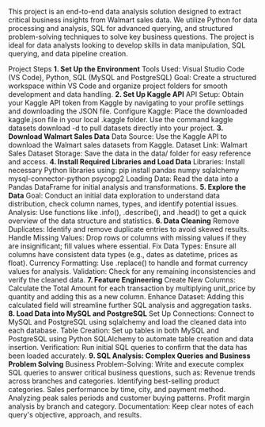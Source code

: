 This project is an end-to-end data analysis solution designed to extract critical business insights from Walmart sales data. We utilize Python for data processing and analysis, SQL for advanced querying, and structured problem-solving techniques to solve key business questions. The project is ideal for data analysts looking to develop skills in data manipulation, SQL querying, and data pipeline creation.

Project Steps
**1. Set Up the Environment**
  Tools Used: Visual Studio Code (VS Code), Python, SQL (MySQL and PostgreSQL)
  Goal: Create a structured workspace within VS Code and organize project folders for smooth development and data handling.
**2. Set Up Kaggle API**
  API Setup: Obtain your Kaggle API token from Kaggle by navigating to your profile settings and downloading the JSON file.
  Configure Kaggle:
  Place the downloaded kaggle.json file in your local .kaggle folder.
  Use the command kaggle datasets download -d <dataset-path> to pull datasets directly into your project.
**3. Download Walmart Sales Data**
  Data Source: Use the Kaggle API to download the Walmart sales datasets from Kaggle.
  Dataset Link: Walmart Sales Dataset
  Storage: Save the data in the data/ folder for easy reference and access.
**4. Install Required Libraries and Load Data**
  Libraries: Install necessary Python libraries using:
  pip install pandas numpy sqlalchemy mysql-connector-python psycopg2
  Loading Data: Read the data into a Pandas DataFrame for initial analysis and transformations.
**5. Explore the Data**
  Goal: Conduct an initial data exploration to understand data distribution, check column names, types, and identify potential issues.
  Analysis: Use functions like .info(), .describe(), and .head() to get a quick overview of the data structure and statistics.
**6. Data Cleaning**
  Remove Duplicates: Identify and remove duplicate entries to avoid skewed results.
  Handle Missing Values: Drop rows or columns with missing values if they are insignificant; fill values where essential.
  Fix Data Types: Ensure all columns have consistent data types (e.g., dates as datetime, prices as float).
  Currency Formatting: Use .replace() to handle and format currency values for analysis.
  Validation: Check for any remaining inconsistencies and verify the cleaned data.
**7. Feature Engineering**
  Create New Columns: Calculate the Total Amount for each transaction by multiplying unit_price by quantity and adding this as a new column.
  Enhance Dataset: Adding this calculated field will streamline further SQL analysis and aggregation tasks.
**8. Load Data into MySQL and PostgreSQL**
  Set Up Connections: Connect to MySQL and PostgreSQL using sqlalchemy and load the cleaned data into each database.
  Table Creation: Set up tables in both MySQL and PostgreSQL using Python SQLAlchemy to automate table creation and data insertion.
  Verification: Run initial SQL queries to confirm that the data has been loaded accurately.
**9. SQL Analysis: Complex Queries and Business Problem Solving**
  Business Problem-Solving: Write and execute complex SQL queries to answer critical business questions, such as:
  Revenue trends across branches and categories.
  Identifying best-selling product categories.
  Sales performance by time, city, and payment method.
  Analyzing peak sales periods and customer buying patterns.
  Profit margin analysis by branch and category.
  Documentation: Keep clear notes of each query's objective, approach, and results.
